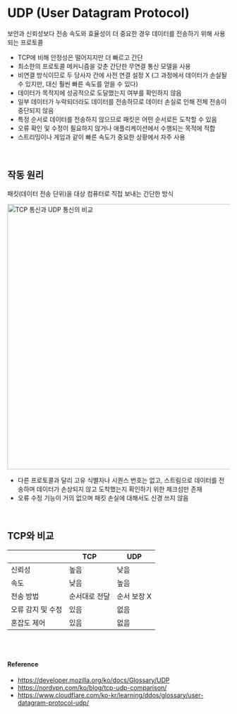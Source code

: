 # UDP (User Datagram Protocol)
보안과 신뢰성보다 전송 속도와 효율성이 더 중요한 경우 데이터를 전송하기 위해 사용되는 프로토콜
- TCP에 비해 안정성은 떨어지지만 더 빠르고 간단
- 최소한의 프로토콜 메커니즘을 갖춘 간단한 무연결 통신 모델을 사용
- 비연결 방식이므로 두 당사자 간에 사전 연결 설정 X
(그 과정에서 데이터가 손실될 수 있지만, 대신 훨씬 빠른 속도를 얻을 수 있다)
- 데이터가 목적지에 성공적으로 도달했는지 여부를 확인하지 않음
- 일부 데이터가 누락되더라도 데이터를 전송하므로 데이터 손실로 인해 전체 전송이 중단되지 않음
- 특정 순서로 데이터를 전송하지 않으므로 패킷은 어떤 순서로든 도착할 수 있음
- 오류 확인 및 수정이 필요하지 않거나 애플리케이션에서 수행되는 목적에 적합
- 스트리밍이나 게임과 같이 빠른 속도가 중요한 상황에서 자주 사용

<br>

## 작동 원리
패킷(데이터 전송 단위)을 대상 컴퓨터로 직접 보내는 간단한 방식

<img src="https://www.cloudflare.com/img/learning/ddos/glossary/user-datagram-protocol-udp/tcp-vs-udp.svg" width="600" alt="TCP 통신과 UDP 통신의 비교">

- 다른 프로토콜과 달리 고유 식별자나 시퀀스 번호는 없고, 스트림으로 데이터를 전송하며 데이터가 손상되지 않고 도착했는지 확인하기 위한 체크섬만 존재
- 오류 수정 기능이 거의 없으며 패킷 손실에 대해서도 신경 쓰지 않음

<br>

## TCP와 비교
||TCP|**UDP**|
|-----|-----|-----|
|신뢰성|높음|낮음|
|속도|낮음|높음|
|전송 방법|순서대로 전달|순서 보장 X|
|오류 감지 및 수정|있음|없음|
|혼잡도 제어|있음|없음|


<br><br>

#### Reference
- https://developer.mozilla.org/ko/docs/Glossary/UDP
- https://nordvpn.com/ko/blog/tcp-udp-comparison/
- https://www.cloudflare.com/ko-kr/learning/ddos/glossary/user-datagram-protocol-udp/
